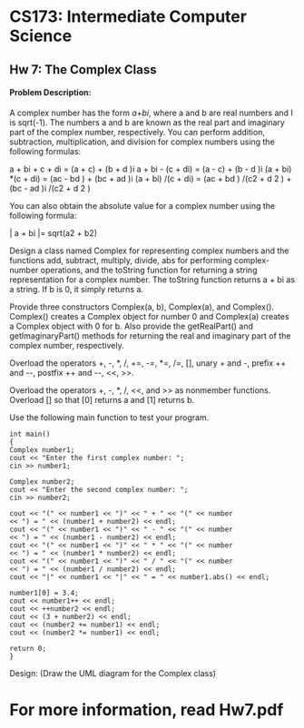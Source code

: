 # CS173: Intermediate Computer Science

## Hw 7: The Complex Class

#### Problem Description:

A complex number has the form *a+bi*, where a and b are real
numbers and I is sqrt(-1). The numbers a and b are known as the
real part and imaginary part of the complex number,
respectively. You can perform addition, subtraction,
multiplication, and division for complex numbers using the
following formulas:

a + bi + c + di = (a + c) + (b + d )i
a + bi - (c + di) = (a - c) + (b - d )i
(a + bi) *(c + di) = (ac - bd ) + (bc + ad )i
(a + bi) /(c + di) = (ac + bd ) /(c2 + d 2 ) + (bc - ad )i /(c2 + d 2 )

You can also obtain the absolute value for a complex number
using the following formula:

| a + bi |= sqrt(a2 + b2)

Design a class named Complex for representing complex
numbers and the functions add, subtract, multiply, divide,
abs for performing complex-number operations, and the
toString function for returning a string representation for
a complex number. The toString function returns a + bi as a
string. If b is 0, it simply returns a.

Provide three constructors Complex(a, b), Complex(a), and
Complex(). Complex() creates a Complex object for number 0
and Complex(a) creates a Complex object with 0 for b. Also
provide the getRealPart() and getImaginaryPart() methods
for returning the real and imaginary part of the complex
number, respectively.

Overload the operators +, -, *, /, +=, -=, *=, /=, [],
unary + and -, prefix ++ and --, postfix ++ and --, <<, >>.

Overload the operators +, -, *, /, <<, and >> as nonmember
functions. Overload [] so that [0] returns a and [1]
returns b.

Use the following main function to test your program.

```
int main()
{
Complex number1;
cout << "Enter the first complex number: ";
cin >> number1;

Complex number2;
cout << "Enter the second complex number: ";
cin >> number2;

cout << "(" << number1 << ")" << " + " << "(" << number
<< ") = " << (number1 + number2) << endl;
cout << "(" << number1 << ")" << " - " << "(" << number
<< ") = " << (number1 - number2) << endl;
cout << "(" << number1 << ")" << " * " << "(" << number
<< ") = " << (number1 * number2) << endl;
cout << "(" << number1 << ")" << " / " << "(" << number
<< ") = " << (number1 / number2) << endl;
cout << "|" << number1 << "|" << " = " << number1.abs() << endl;

number1[0] = 3.4;
cout << number1++ << endl;
cout << ++number2 << endl;
cout << (3 + number2) << endl;
cout << (number2 += number1) << endl;
cout << (number2 *= number1) << endl;

return 0;
}
````
Design:
(Draw the UML diagram for the Complex class)

# For more information, read Hw7.pdf


